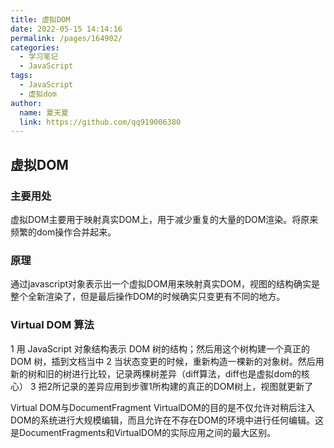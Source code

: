 ```yaml
---
title: 虚拟DOM
date: 2022-05-15 14:14:16
permalink: /pages/164902/
categories: 
  - 学习笔记
  - JavaScript
tags: 
  - JavaScript
  - 虚拟dom
author: 
  name: 夏天夏
  link: https://github.com/qq919006380
---
```

## 虚拟DOM
### 主要用处
虚拟DOM主要用于映射真实DOM上，用于减少重复的大量的DOM渲染。将原来频繁的dom操作合并起来。

### 原理
通过javascript对象表示出一个虚拟DOM用来映射真实DOM，视图的结构确实是整个全新渲染了，但是最后操作DOM的时候确实只变更有不同的地方。

### Virtual DOM 算法
1 用 JavaScript 对象结构表示 DOM 树的结构；然后用这个树构建一个真正的 DOM 树，插到文档当中
2 当状态变更的时候，重新构造一棵新的对象树。然后用新的树和旧的树进行比较，记录两棵树差异（diff算法，diff也是虚拟dom的核心）
3 把2所记录的差异应用到步骤1所构建的真正的DOM树上，视图就更新了

Virtual DOM与DocumentFragment
VirtualDOM的目的是不仅允许对稍后注入DOM的系统进行大规模编辑，而且允许在不存在DOM的环境中进行任何编辑。这是DocumentFragments和VirtualDOM的实际应用之间的最大区别。
